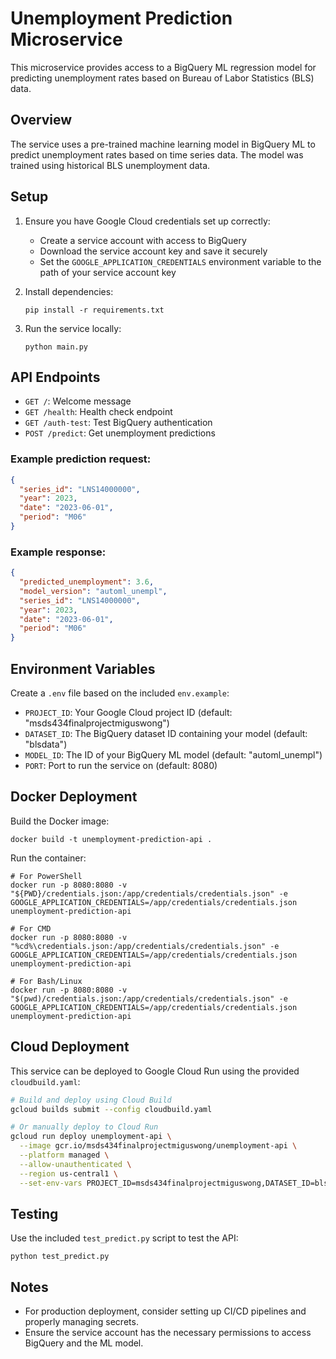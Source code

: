 # Unemployment Prediction Microservice

This microservice provides access to a BigQuery ML regression model for predicting unemployment rates based on Bureau of Labor Statistics (BLS) data.

## Overview

The service uses a pre-trained machine learning model in BigQuery ML to predict unemployment rates based on time series data. The model was trained using historical BLS unemployment data.

## Setup

1. Ensure you have Google Cloud credentials set up correctly:
   - Create a service account with access to BigQuery
   - Download the service account key and save it securely
   - Set the `GOOGLE_APPLICATION_CREDENTIALS` environment variable to the path of your service account key

2. Install dependencies:
   ```
   pip install -r requirements.txt
   ```

3. Run the service locally:
   ```
   python main.py
   ```

## API Endpoints

- `GET /`: Welcome message
- `GET /health`: Health check endpoint
- `GET /auth-test`: Test BigQuery authentication
- `POST /predict`: Get unemployment predictions

### Example prediction request:

```json
{
  "series_id": "LNS14000000",
  "year": 2023,
  "date": "2023-06-01",
  "period": "M06"
}
```

### Example response:

```json
{
  "predicted_unemployment": 3.6,
  "model_version": "automl_unempl",
  "series_id": "LNS14000000",
  "year": 2023,
  "date": "2023-06-01",
  "period": "M06"
}
```

## Environment Variables

Create a `.env` file based on the included `env.example`:

- `PROJECT_ID`: Your Google Cloud project ID (default: "msds434finalprojectmiguswong")
- `DATASET_ID`: The BigQuery dataset ID containing your model (default: "blsdata")
- `MODEL_ID`: The ID of your BigQuery ML model (default: "automl_unempl")
- `PORT`: Port to run the service on (default: 8080)

## Docker Deployment

Build the Docker image:
```
docker build -t unemployment-prediction-api .
```

Run the container:
```
# For PowerShell
docker run -p 8080:8080 -v "${PWD}/credentials.json:/app/credentials/credentials.json" -e GOOGLE_APPLICATION_CREDENTIALS=/app/credentials/credentials.json unemployment-prediction-api

# For CMD
docker run -p 8080:8080 -v "%cd%\credentials.json:/app/credentials/credentials.json" -e GOOGLE_APPLICATION_CREDENTIALS=/app/credentials/credentials.json unemployment-prediction-api

# For Bash/Linux
docker run -p 8080:8080 -v "$(pwd)/credentials.json:/app/credentials/credentials.json" -e GOOGLE_APPLICATION_CREDENTIALS=/app/credentials/credentials.json unemployment-prediction-api
```

## Cloud Deployment

This service can be deployed to Google Cloud Run using the provided `cloudbuild.yaml`:

```bash
# Build and deploy using Cloud Build
gcloud builds submit --config cloudbuild.yaml

# Or manually deploy to Cloud Run
gcloud run deploy unemployment-api \
  --image gcr.io/msds434finalprojectmiguswong/unemployment-api \
  --platform managed \
  --allow-unauthenticated \
  --region us-central1 \
  --set-env-vars PROJECT_ID=msds434finalprojectmiguswong,DATASET_ID=blsdata,MODEL_ID=automl_unempl
```

## Testing

Use the included `test_predict.py` script to test the API:

```
python test_predict.py
```

## Notes

- For production deployment, consider setting up CI/CD pipelines and properly managing secrets.
- Ensure the service account has the necessary permissions to access BigQuery and the ML model. 